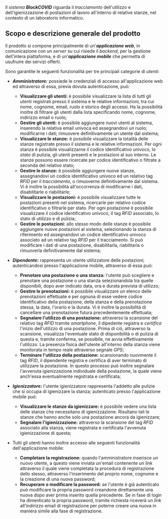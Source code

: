 Il *sistema* ***BlockCOVID*** riguarda il *tracciamento* dell'utilizzo e dell'igienizzazione di postazioni di lavoro all'interno di relative stanze, nel contesto di un laboratorio informatico.

## Scopo e descrizione generale del prodotto

Il prodotto si compone principalmente di un'***applicazione web***, in comunicazione con un *server* su cui risiede il *backend*, per la gestione dell'intera piattaforma, e di un'***applicazione mobile*** che permetta di usufruire dei servizi offerti.

Sono garantite le seguenti funzionalità per tre principali categorie di *utenti*:

+ ***Amministratore:*** possiede le credenziali di accesso all'applicazione web ed attraverso di essa, previa dovuta autenticazione, può:
    + **Visualizzare gli utenti:** è possibile visualizzare la lista di tutti gli utenti registrati presso il sistema e le relative informazioni, tra cui nome, cognome, email, ruolo e storico degli accessi. Ha la possibilità inoltre di filtrare gli utenti dalla lista specificando nome, cognome, indirizzo email o ruolo;
    + **Gestire gli utenti:** è possibile aggiungere nuovi utenti al sistema, inserendo la relativa email univoca ed assegnandovi un ruolo; modificarne i dati; rimuovere definitivamente un utente dal sistema; 
    + **Visualizzare le stanze:** è possibile visualizzare la totalità delle stanze registrate presso il sistema e le relative informazioni. Per ogni stanza è possibile visualizzarne il codice identificativo univoco, lo *stato* di pulizia, gli utenti presenti e le postazioni al suo interno. Le stanze possono essere ricercate per codice identificativo o filtrate a seconda del relativo stato;
    + **Gestire le stanze:** è possibile aggiungere nuove stanze, assegnandovi un codice identificativo univoco ed un relativo tag *RFID* per il *tracciamento*, o rimuoverne definitivamente dal sistema. Vi è inoltre la possibilità all'occorrenza di modificarne i dati, disabilitarle o riabilitarle;
    + **Visualizzare le postazioni:** è possibile visualizzare tutte le postazioni presenti nel sistema, ricercarle per relativo codice identificativo o filtrarle per stato. Per ogni postazione è possibile visualizzare il codice identificativo univoco, il tag *RFID* associato, lo stato di utilizzo e di pulizia;
    + **Gestire le postazioni:** allo stesso modo delle stanze è possibile aggiungere nuove postazioni al sistema, selezionando la stanza di riferimento ed assegnandovi un codice identificativo univoco associato ad un relativo tag *RFID* per il tracciamento. Si può modificare i dati di una postazione, disabilitarla, riabilitarla o rimuoverla definitivamente dal sistema;
  
+ ***Dipendente:*** rappresenta un utente utilizzatore delle postazioni; autenticandosi presso l'applicazione mobile, attraverso di essa può:
    + **Prenotare una postazione o una stanza:** l'utente può scegliere e prenotare una postazione o una stanza selezionandola tra quelle disponibili, dopo aver indicato data, ora e durata prevista di utilizzo;
    + **Gestire le prenotazioni:** è possibile visualizzare un elenco delle prenotazioni effettuate e per ognuna di esse vedere codice identificativo della postazione, della stanza e della prenotazione stessa, la data, l'orario e la durata. Vi è inoltre la possibilità di cancellare una prenotazione futura precedentemente effettuata;
    + **Segnalare l'utilizzo di una postazione:** attraverso la scansione del relativo tag *RFID* tramite *smartphone*, il dipedente registra e *certifica* l'inizio dell'utilizzo di una postazione. Prima di ciò, attraverso la scansione, visualizza l'eventuale stato di disponibilità o di pulizia di questa e, tramite conferma, se possibile, ne avvia effettivamente l'utilizzo. La presenza fisica dell'utente all'interno della stanza viene monitorata in tempo reale attraverso segnale *GPS*; 
    + **Terminare l'utilizzo della postazione:** scansionando nuovmente il tag *RFID*, il dipendente registra e certifica di aver terminato di utilizzare la postazione. In questo processo può inoltre segnalare l'avvenuta igienizzazione individuale della postazione, la quale viene anch'essa eventualmente registrata e certificata;
  
+ ***Igienizzatore:*** l'utente igienizzatore rappresenta l'addetto alle pulizie che si occupa di igienizzare la stanza; autenticato presso l'applicazione mobile può:
    + **Visualizzare le stanze da igienizzare:** è possibile vedere una lista delle stanze che necessitano di igienizzazione. Risultano tali le stanze che hanno anche solo una postazione ancora da igienizzare;
    + **Segnalare l'igienizzazione:** attraverso la scansione del tag *RFID* associato alla stanza, viene registrata e certificata l'avvenuta igienizzazione di questa;

+ Tutti gli utenti hanno inoltre accesso alle seguenti funzionalità dell'applicazione mobile: 

    + **Completare la registrazione:** quando l'amministratore inserisce un nuovo utente, a questo viene inviata un'email contenente un *link* attraverso il quale viene completata la procedura di registrazione dello stesso, attraverso l'inserimento del proprio nome, cognome e la creazione di una nuova password;
    + **Recuperare o modificare la password:** se l'utente è già autenticato può modificare la propria password creandone direttamente una nuova dopo aver prima inserito quella precedente. Se in fase di login ha dimenticato la propria password, tramite richiesta riceverà un *link* all'indirizzo email di registrazione per poterne creare una nuova in maniera simile alla fase di registrazione.








